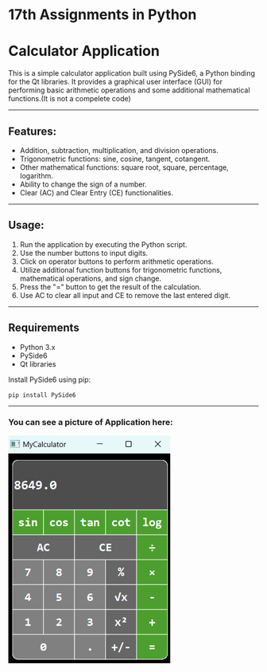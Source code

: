 
# 17th Assignments in Python

# Calculator Application

This is a simple calculator application built using PySide6, a Python binding for the Qt libraries. It provides a graphical user interface (GUI) for performing basic arithmetic operations and some additional mathematical functions.(It is not a compelete code)

---

## Features:
- Addition, subtraction, multiplication, and division operations.
- Trigonometric functions: sine, cosine, tangent, cotangent.
- Other mathematical functions: square root, square, percentage, logarithm.
- Ability to change the sign of a number.
-  Clear (AC) and Clear Entry (CE) functionalities.

---

## Usage:

1. Run the application by executing the Python script.
2. Use the number buttons to input digits.
3. Click on operator buttons to perform arithmetic operations.
4. Utilize additional function buttons for trigonometric functions, mathematical operations, and sign change.
5. Press the "=" button to get the result of the calculation.
6. Use AC to clear all input and CE to remove the last entered digit.

---

## Requirements

- Python 3.x
- PySide6
- Qt libraries

Install PySide6 using pip:
```
pip install PySide6
```
---

### You can see a picture of Application here:
<img src="calculator.png"  />